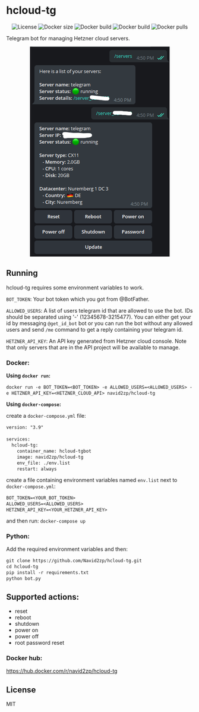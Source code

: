 # hcloud-tg

<p align="center">
	<img alt="License" src="https://img.shields.io/github/license/Navid2zp/hcloud-tg?style=flat-square" />
	<img alt="Docker size" src="https://img.shields.io/docker/image-size/navid2zp/hcloud-tg?style=flat-square" />
	<img alt="Docker build" src="https://img.shields.io/docker/cloud/build/navid2zp/hcloud-tg?style=flat-square" />
	<img alt="Docker build" src="https://img.shields.io/docker/cloud/automated/navid2zp/hcloud-tg?style=flat-square" />
	<img alt="Docker pulls" src="https://img.shields.io/docker/pulls/navid2zp/hcloud-tg?style=flat-square" />
</p>

Telegram bot for managing Hetzner cloud servers.

<p align="center">
	<img alt="dups" src="https://raw.githubusercontent.com/Navid2zp/hcloud-tg/main/Screenshot.png" />
</p>


## Running

hcloud-tg requires some environment variables to work.

`BOT_TOKEN`: 
Your bot token which you got from @BotFather.

`ALLOWED_USERS`: 
A list of users telegram id that are allowed to use the bot. IDs should be separated using '-' (12345678-3215477). You can either get your id by messaging `@get_id_bot` bot or you can run the bot without any allowed users and send `/me` command to get a reply containing your telegram id.

`HETZNER_API_KEY`:
An API key generated from Hetzner cloud console. Note that only servers that are in the API project will be available to manage.

### Docker:

**Using `docker run`:**

```
docker run -e BOT_TOKEN=<BOT_TOKEN> -e ALLOWED_USERS=<ALLOWED_USERS> -e HETZNER_API_KEY=<HETZNER_CLOUD_API> navid2zp/hcloud-tg
```

**Using `docker-compose`:**

create a `docker-compose.yml` file:

```
version: "3.9"

services:
  hcloud-tg:
    container_name: hcloud-tgbot
    image: navid2zp/hcloud-tg
    env_file: ./env.list
    restart: always
```

create a file containing environment variables named `env.list` next to `docker-compose.yml`:

```
BOT_TOKEN=<YOUR_BOT_TOKEN>
ALLOWED_USERS=<ALLOWED_USERS>
HETZNER_API_KEY=<YOUR_HETZNER_API_KEY>
```
and then run: `docker-compose up`

### Python:

Add the required environment variables and then:

```
git clone https://github.com/Navid2zp/hcloud-tg.git
cd hcloud-tg
pip install -r requirements.txt
python bot.py
```

## Supported actions:

- reset
- reboot
- shutdown
- power on
- power off
- root password reset

### Docker hub:

https://hub.docker.com/r/navid2zp/hcloud-tg


License
----
MIT
